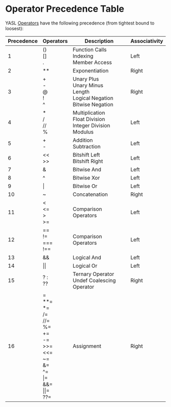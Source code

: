 # Operator Precedence Table

YASL [Operators](/docs/expressions/operators) have the following precedence (from tightest bound to loosest):

| Precedence | Operators | Description | Associativity |
|------------|-----------|-------------|---------------|
| 1          | () <br> [] <br> .   | Function Calls <br> Indexing <br> Member Access | Left |
| 2          | **        | Exponentiation | Right      |
| 3          | + <br> - <br> @ <br> ! <br> ^ | Unary Plus <br> Unary Minus <br> Length <br> Logical Negation <br> Bitwise Negation | Right |
| 4          | * <br> / <br> // <br> % | Multiplication <br> Float Division <br> Integer Division <br> Modulus | Left |
| 5          | + <br> -  | Addition <br> Subtraction | Left |
| 6          | << <br> >> | Bitshift Left <br> Bitshift Right | Left |
| 7          | &         | Bitwise And | Left          |
| 8          | ^         | Bitwise Xor | Left          |
| 9          | \|        | Bitwise Or  | Left          |
| 10         | ~         | Concatenation | Right       |
| 11         | < <br> <= <br> > <br> >= | Comparison Operators | Left |
| 12         | == <br> != <br> === <br> !== | Comparison Operators | Left |
| 13         | &&        | Logical And | Left          |
| 14         | \|\|      | Logical Or  | Left          |
| 15         | ? : <br> ?? | Ternary Operator <br> Undef Coalescing Operator | Right |
| 16         |  = <br> **= <br> *= <br> /= <br> //= <br> %= <br> += <br> -= <br> >>= <br> <<= <br> ~= <br> &= <br> ^= <br> \|= <br> &&= <br> \|\|= <br> ??=  | Assignment  | Right |


